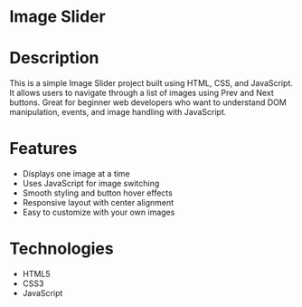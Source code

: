 # Image Slider

# Description

This is a simple Image Slider project built using HTML, CSS, and JavaScript. It allows users to navigate through a list of images using Prev and Next buttons.
Great for beginner web developers who want to understand DOM manipulation, events, and image handling with JavaScript.


# Features

- Displays one image at a time
- Uses JavaScript for image switching
- Smooth styling and button hover effects
- Responsive layout with center alignment
- Easy to customize with your own images


# Technologies

- HTML5
- CSS3
- JavaScript

